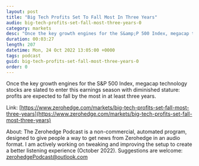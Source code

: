 ```yaml
---
layout: post
title: "Big Tech Profits Set To Fall Most In Three Years"
audio: big-tech-profits-set-fall-most-three-years-0
category: markets
desc: "Once the key growth engines for the S&amp;P 500 Index, megacap technology stocks are slated to enter this earnings season with diminished stature: profits are expected to fall by the most in at least three years."
duration: 00:03:27
length: 207
datetime: Mon, 24 Oct 2022 13:05:00 +0000
tags: podcast
guid: big-tech-profits-set-fall-most-three-years-0
order: 0
---
```

Once the key growth engines for the S&amp;P 500 Index, megacap technology stocks are slated to enter this earnings season with diminished stature: profits are expected to fall by the most in at least three years.

Link: [https://www.zerohedge.com/markets/big-tech-profits-set-fall-most-three-years](https://www.zerohedge.com/markets/big-tech-profits-set-fall-most-three-years)

About: The Zerohedge Podcast is a non-commercial, automated program, designed to give people a way to get news from Zerohedge in an audio format.  I am actively working on tweaking and improving the setup to create a better listening experience (October 2022).  Suggestions are welcome: [zerohedgePodcast@outlook.com](mailto:zerohedgePodcast@outlook.com)